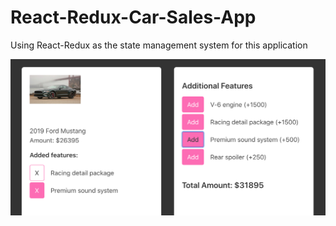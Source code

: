 # React-Redux-Car-Sales-App
Using React-Redux as the state management system for this application

![](2.png)
